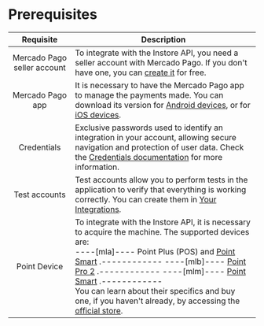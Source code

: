 # Prerequisites

| Requisite | Description |
|:---:|---|
| Mercado Pago seller account | To integrate with the Instore API, you need a seller account with Mercado Pago. If you don't have one, you can [create it](https://www.mercadopago[FAKER][URL][DOMAIN]/hub/registration/landing) for free. |
| Mercado Pago app | It is necessary to have the Mercado Pago app to manage the payments made. You can download its version for [Android devices](https://play.google.com/store/apps/details?id=com.mercadopago.wallet&hl=es_419), or for [iOS devices](https://apps.apple.com/ar/app/mercado-pago/id925436649). |
| Credentials | Exclusive passwords used to identify an integration in your account, allowing secure navigation and protection of user data. Check the [Credentials documentation](/developers/en/docs/ecosistema-presencial/additional-content/your-integrations/credentials) for more information. |
| Test accounts | Test accounts allow you to perform tests in the application to verify that everything is working correctly. You can create them in [Your Integrations](/developers/panel/app). |
| Point Device | To integrate with the Instore API, it is necessary to acquire the machine. The supported devices are:<br> ----[mla]---- Point Plus (POS) and [Point Smart](https://www.mercadopago.com.ar/point/invite?device=29&code=POINT_ORG) .------------ ----[mlb]---- [Point Pro 2](https://www.mercadopago.com.br/point/invite?device=28&code=POINT_ORG&pog=true) .------------ ----[mlm]---- [Point Smart](https://www.mercadopago.com.mx/point/invite?device=30&code=POINT_ORG) .------------ <br>You can learn about their specifics and buy one, if you haven't already, by accessing the [official store](https://www.mercadopago[FAKER][URL][DOMAIN]/herramientas-para-vender/lectores-point). |
